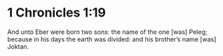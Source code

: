 # 1 Chronicles 1:19

And unto Eber were born two sons: the name of the one [was] Peleg; because in his days the earth was divided: and his brother’s name [was] Joktan.